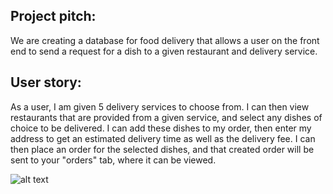 ## Project pitch:

We are creating a database for food delivery that allows a user on the front end to send a request for a dish to a given restaurant and delivery service.

## User story: 

As a user, I am given 5 delivery services to choose from. I can then view restaurants that are provided from a given service, and select any dishes of choice to be delivered. I can add these dishes to my order, then enter my address to get an estimated delivery time as well as the delivery fee. I can then place an order for the selected dishes, and that created order will be sent to your "orders" tab, where it can be viewed.

![alt text](https://cdn.discordapp.com/attachments/1028812502835925052/1028812559970734080/Screen_Shot_2022-10-09_at_5.23.30_PM.png)
